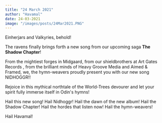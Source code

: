 ```yaml
---
title: "24 March 2021"
author: "Havamal"
date: 24-03-2021
image: "/images/posts/24Mar2021.PNG"
---
```


Einherjars and Valkyries, behold!

The ravens finally brings forth a new song from our upcoming saga **The Shadow Chapter**!

From the mightiest forges in Midgaard, from our shieldbrothers at Art Gates Records , from the brilliant minds of Heavy Groove Media and Aimed & Framed, we, the hymn-weavers proudly present you with our new song NIDHOGGR!!

Rejoice in this mythical northtale of the World-Trees devourer and let your spirit fully immerse itself in Odin's hymns!

Hail this new song! Hail Nidhoggr! Hail the dawn of the new album! Hail the Shadow Chapter! Hail the hordes that listen now! Hail the hymn-weavers!

Hail Havamal!